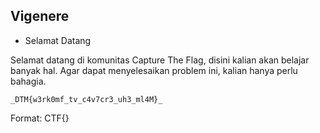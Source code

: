 ## Vigenere

- Selamat Datang

Selamat datang di komunitas Capture The Flag, disini kalian akan belajar banyak hal. Agar dapat menyelesaikan problem ini, kalian hanya perlu bahagia.

```
_DTM{w3rk0mf_tv_c4v7cr3_uh3_ml4M}_
```

Format: CTF{}
